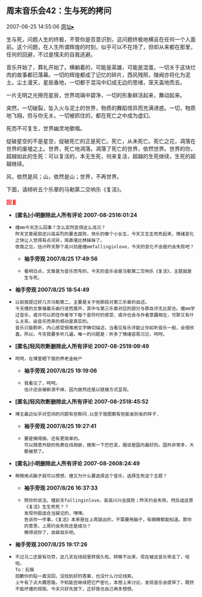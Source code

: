 ## 周末音乐会42：生与死的拷问
2007-08-25 14:55:06
[原址▸](http://www.fxgan.com/chan_time/2007_07_12/663.htm)



 生与死，问题人生的终极，不管你是否意识到，这问题终极地横亘在任何一个人面前。这个问题，在人生所谓辉煌的时刻，似乎可以不在场了，但却从来都在那里，任何的回避，不过是懦夫的自我逃避。


 


 音乐开始了，葬礼开始了。横躺着的，可能是英雄，可能是混蛋，一切关于这块烂肉的故事都已落幕。一切的辉煌都成了记忆的碎片，西风残照，陵阙亦将化为泥土。尘土漫天，星辰垂地，一切都于混沌中幻成无边的思绪，笼天盖地而去。


 


 一片无明之光擦亮星辰，世界琉璃中碧净，一切的形象鲜活起来，舞动起来。


 


 突然，一切破裂，坠入火与泥土的世界，物质的舞蹈怪异而充满诱惑。一切，物质地飞翔，但与你无关。一切被抓住的，都在死亡之中成为虚幻。


 


 死而不可复生，世界幽灵地歌唱。


 


 绽破星空的不是星空，绽破死亡的正是死亡。死亡，从未死亡。死亡之花，凋落在世界的废墟之上。世界，死亡地凋落。凋落了死亡的世界，依然世界。世界的你，超越如此的生死：可以复活的，本无生死，何来复活，超越的生死继续，生死的超越继续。


 


 风，依然是风；山，依然是山；世界，不再世界。


 


 下面，请倾听五个乐章的马勒第二交响乐《复活》。


 





<font color='red'>**回复**</font>


- **[匿名]小明删除此人所有评论 2007-08-2516:01:24**
- ```
  缠mm今天怎么回事？怎么突然变得这么消沉？
  昨天文章尾部还兴高采烈的要去腐败，快乐的像个小女生，今天又生生死死起来，情绪变化之快让人觉得有点诧异，简直堪比林妹妹了。
  依我之见，估计昨天那个高兴劲是缠mmfallinginlove，今天的变化不会是约会失败吧？
  ```
   - **袖手旁观 2007/8/25 17:49:56**
   - ```
     看明白点，文章是为音乐而写的，今天的音乐会是马勒第二交响乐《复活》，主题就是生与死。
     ```
- **袖手旁观 2007/8/25 18:54:49**
- ```
  以前我提过好几次马勒第二，主要是关于他那段对第三乐章的自述。
  今天缠的文章循着乐曲行进而展开，其中与第三乐章对应的部分与那自评无比契合。缠mm学过音乐，或许可以抓住作者写下每个音符时的感受、或许也会与作者意趣相左，可那又有什么关系，由音乐而来的感动是真实的。
  音乐只能聆听，内心感受很难用文字确切描述，当看见有乐评能让你如听音乐一般，会很欣喜。所以，今天我要多听几遍。唯一的问题是：听多了情绪容易沉沦，呵呵。
  ```
- **[匿名]轻风吹断删除此人所有评论 2007-08-2519:09:49**
- ```
  呵呵，在博里晒下我的养老金帐户
  ```
   - **袖手旁观 2007/8/25 19:19:06**
   - ```
     我看见了，呵呵。
     估计还会被新浪干掉，因为居然还是以链接方式呈现。
     ```
- **[匿名]轻风吹断删除此人所有评论 2007-08-2518:45:52**
- ```
  博主最近似乎对空间的问题有些郁闷.以至于放图都有些能省则省的样子.
  ```
   - **袖手旁观 2007/8/25 19:27:41**
   - ```
     要是懒得搞，还有更简单的。
     可以随意外链的免费在线相册，搜索一下巴巴变，据说是国内最好的。国外非常多，大都被禁了。
     ```
- **[匿名]小明删除此人所有评论 2007-08-2608:24:49**
- ```
  稍微用点脑子就可以想想，缠又为什么要选择这个音乐，选择生死这个主题？
  ```
   - **袖手旁观 2007/8/26 16:37:33**
   - ```
     照你的说法，缠前天fallinginlove，高高兴兴去腐败；昨天约会失败，然后选这首《复活》生生死死？？
     发现你挺适合当娱记的，嘿嘿。
     告诉你一件事，《复活》本来是在上周就出的，不需要用脑子，有眼睛都能知道。那你的意思，上周约会失败还是成功？
     懒得说你了，自娱自乐吧。
     ```
- **袖手旁观 2007/8/25 19:17:26**
- ```
  不过马二还是有功劳，这几天在线段里转很久啦，转移不出来，现在被这音乐带走了，哈哈。
  To：石猴
  抱歉你的贴一直没回，没找到好的答案，也没什么讨论线索。
  上午有了点大概思路，不知能否继续把它严密化，本想上来讨论，发现音乐会提早了。既然不能坏缠的规矩，今天只好先放下，正好我也自己再多想想。
  ```
